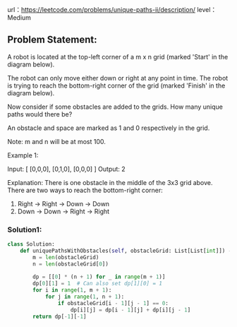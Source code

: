 url：https://leetcode.com/problems/unique-paths-ii/description/ 
level：Medium

## Problem Statement:

A robot is located at the top-left corner of a m x n grid (marked 'Start' in the diagram below).

The robot can only move either down or right at any point in time. The robot is trying to reach the bottom-right corner of the grid (marked 'Finish' in the diagram below).

Now consider if some obstacles are added to the grids. How many unique paths would there be?

An obstacle and space are marked as 1 and 0 respectively in the grid.

Note: m and n will be at most 100.

Example 1:

Input:
[
  [0,0,0],
  [0,1,0],
  [0,0,0]
]
Output: 2

Explanation:
There is one obstacle in the middle of the 3x3 grid above.
There are two ways to reach the bottom-right corner:
1. Right -> Right -> Down -> Down
2. Down -> Down -> Right -> Right

### Solution1:
```python
class Solution:
    def uniquePathsWithObstacles(self, obstacleGrid: List[List[int]]) -> int:
        m = len(obstacleGrid)
        n = len(obstacleGrid[0])
        
        dp = [[0] * (n + 1) for _ in range(m + 1)]
        dp[0][1] = 1  # Can also set dp[1][0] = 1
        for i in range(1, m + 1):
            for j in range(1, n + 1):
                if obstacleGrid[i - 1][j - 1] == 0:
                    dp[i][j] = dp[i - 1][j] + dp[i][j - 1]
        return dp[-1][-1]
```
